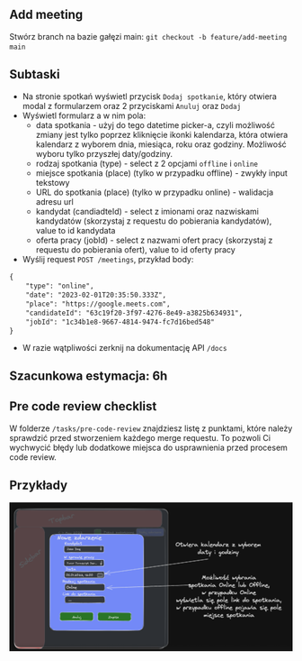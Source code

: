 ## Add meeting

Stwórz branch na bazie gałęzi main:
`git checkout -b feature/add-meeting main`

## Subtaski
- Na stronie spotkań wyświetl przycisk `Dodaj spotkanie`, który otwiera modal z formularzem oraz 2 przyciskami `Anuluj` oraz `Dodaj`
- Wyświetl formularz a w nim pola:
  - data spotkania - użyj do tego datetime picker-a, czyli możliwość zmiany jest tylko poprzez kliknięcie ikonki kalendarza, która otwiera kalendarz z wyborem dnia, miesiąca, roku oraz godziny. Możliwość wyboru tylko przyszłej daty/godziny.
  - rodzaj spotkania (type) - select z 2 opcjami `offline` i `online`
  - miejsce spotkania (place) (tylko w przypadku offline) - zwykły input tekstowy
  - URL do spotkania (place) (tylko w przypadku online) - walidacja adresu url
  - kandydat (candiadteId) - select z imionami oraz nazwiskami kandydatów (skorzystaj z requestu do pobierania kandydatów), value to id kandydata
  - oferta pracy (jobId) - select z nazwami ofert pracy (skorzystaj z requestu do pobierania ofert), value to id oferty pracy
- Wyślij request `POST /meetings`, przykład body:
```
{
	"type": "online",
	"date": "2023-02-01T20:35:50.333Z",
	"place": "https://google.meets.com",
	"candidateId": "63c19f20-3f97-4276-8e49-a3825b634931",
	"jobId": "1c34b1e8-9667-4814-9474-fc7d16bed548"
}
```
- W razie wątpliwości zerknij na dokumentację API `/docs`

## Szacunkowa estymacja: 6h

## Pre code review checklist

W folderze `/tasks/pre-code-review` znajdziesz listę z punktami, które należy sprawdzić przed stworzeniem każdego merge requestu. To pozwoli Ci wychwycić błędy lub dodatkowe miejsca do usprawnienia przed procesem code review.

## Przykłady
![Add meeting](./add-meeting.png "Add meeting")
